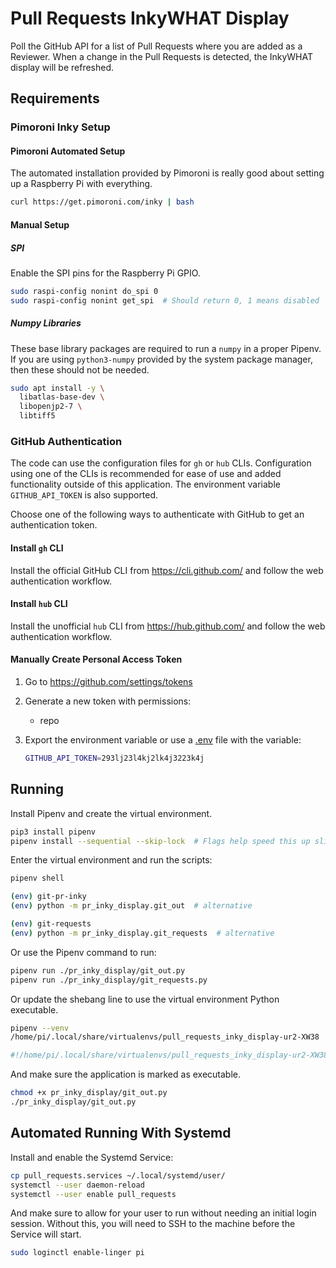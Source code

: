 # Pull Requests InkyWHAT Display

Poll the GitHub API for a list of Pull Requests where you are added as a
Reviewer. When a change in the Pull Requests is detected, the InkyWHAT display
will be refreshed.

## Requirements

### Pimoroni Inky Setup

#### Pimoroni Automated Setup

The automated installation provided by Pimoroni is really good about setting up
a Raspberry Pi with everything.

```bash
curl https://get.pimoroni.com/inky | bash
```

#### Manual Setup

##### SPI

Enable the SPI pins for the Raspberry Pi GPIO.

```bash
sudo raspi-config nonint do_spi 0
sudo raspi-config nonint get_spi  # Should return 0, 1 means disabled
```

##### Numpy Libraries

These base library packages are required to run a `numpy` in a proper Pipenv.
If you are using `python3-numpy` provided by the system package manager, then
these should not be needed.

```bash
sudo apt install -y \
  libatlas-base-dev \
  libopenjp2-7 \
  libtiff5
```

### GitHub Authentication

The code can use the configuration files for `gh` or `hub` CLIs.
Configuration using one of the CLIs is recommended for ease of use and added
functionality outside of this application. The environment variable
`GITHUB_API_TOKEN` is also supported.

Choose one of the following ways to authenticate with GitHub to get an
authentication token.

#### Install `gh` CLI

Install the official GitHub CLI from https://cli.github.com/ and follow the
web authentication workflow.

#### Install `hub` CLI

Install the unofficial `hub` CLI from https://hub.github.com/ and follow the
web authentication workflow.

#### Manually Create Personal Access Token

1. Go to https://github.com/settings/tokens
1. Generate a new token with permissions:

    * repo

1. Export the environment variable or use a
  [.env](https://pipenv-fork.readthedocs.io/en/latest/advanced.html#automatic-loading-of-env)
  file with the variable:

    ```bash
    GITHUB_API_TOKEN=293lj23l4kj2lk4j3223k4j
    ```

## Running

Install Pipenv and create the virtual environment.

```bash
pip3 install pipenv
pipenv install --sequential --skip-lock  # Flags help speed this up slightly
```

Enter the virtual environment and run the scripts:

```bash
pipenv shell

(env) git-pr-inky
(env) python -m pr_inky_display.git_out  # alternative

(env) git-requests
(env) python -m pr_inky_display.git_requests  # alternative
```

Or use the Pipenv command to run:

```bash
pipenv run ./pr_inky_display/git_out.py
pipenv run ./pr_inky_display/git_requests.py
```

Or update the shebang line to use the virtual environment Python executable.

```bash
pipenv --venv
/home/pi/.local/share/virtualenvs/pull_requests_inky_display-ur2-XW38
```

```python
#!/home/pi/.local/share/virtualenvs/pull_requests_inky_display-ur2-XW38/bin/python
```

And make sure the application is marked as executable.

```bash
chmod +x pr_inky_display/git_out.py
./pr_inky_display/git_out.py
```

## Automated Running With Systemd

Install and enable the Systemd Service:

```bash
cp pull_requests.services ~/.local/systemd/user/
systemctl --user daemon-reload
systemctl --user enable pull_requests
```

And make sure to allow for your user to run without needing an initial login
session. Without this, you will need to SSH to the machine before the Service
will start.

```bash
sudo loginctl enable-linger pi
```
